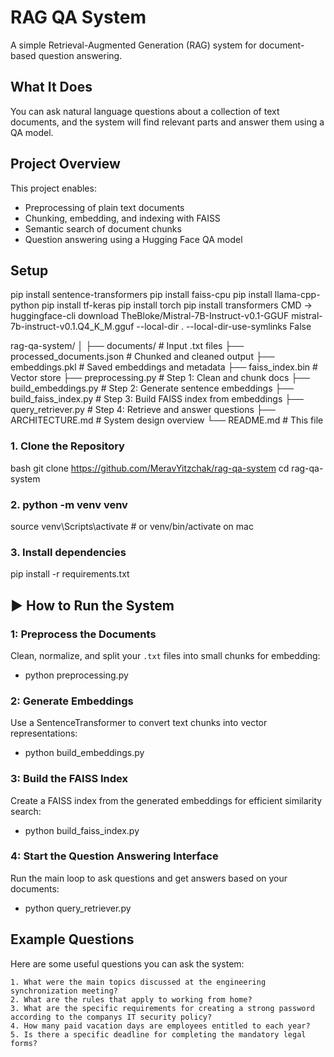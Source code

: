 # RAG QA System
A simple Retrieval-Augmented Generation (RAG) system for document-based question answering.

## What It Does
You can ask natural language questions about a collection of text documents, and the system will find relevant parts and answer them using a QA model.

## Project Overview

This project enables:
- Preprocessing of plain text documents
- Chunking, embedding, and indexing with FAISS
- Semantic search of document chunks
- Question answering using a Hugging Face QA model

## Setup
pip install sentence-transformers
pip install faiss-cpu
pip install llama-cpp-python
pip install tf-keras
pip install torch
pip install transformers
CMD -> huggingface-cli download TheBloke/Mistral-7B-Instruct-v0.1-GGUF mistral-7b-instruct-v0.1.Q4_K_M.gguf --local-dir . --local-dir-use-symlinks False


rag-qa-system/
│
├── documents/                # Input .txt files
├── processed_documents.json  # Chunked and cleaned output
├── embeddings.pkl            # Saved embeddings and metadata
├── faiss_index.bin           # Vector store
├── preprocessing.py          # Step 1: Clean and chunk docs
├── build_embeddings.py       # Step 2: Generate sentence embeddings
├── build_faiss_index.py      # Step 3: Build FAISS index from embeddings
├── query_retriever.py        # Step 4: Retrieve and answer questions
├── ARCHITECTURE.md           # System design overview
└── README.md                 # This file

### 1. Clone the Repository
bash
git clone https://github.com/MeravYitzchak/rag-qa-system
cd rag-qa-system

### 2. python -m venv venv
source venv\Scripts\activate     # or venv/bin/activate on mac

### 3. Install dependencies
pip install -r requirements.txt


## ▶ How to Run the System

### 1: Preprocess the Documents
   Clean, normalize, and split your `.txt` files into small chunks for embedding:
 - python preprocessing.py
### 2: Generate Embeddings
   Use a SentenceTransformer to convert text chunks into vector representations:
 - python build_embeddings.py 
### 3: Build the FAISS Index
   Create a FAISS index from the generated embeddings for efficient similarity search:
 - python build_faiss_index.py
### 4: Start the Question Answering Interface
   Run the main loop to ask questions and get answers based on your documents:
 - python query_retriever.py 


## Example Questions
Here are some useful questions you can ask the system:

    1. What were the main topics discussed at the engineering synchronization meeting?
    2. What are the rules that apply to working from home?
    3. What are the specific requirements for creating a strong password according to the companys IT security policy?
    4. How many paid vacation days are employees entitled to each year?
    5. Is there a specific deadline for completing the mandatory legal forms?





